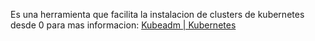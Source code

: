 Es una herramienta que facilita la instalacion de clusters de kubernetes desde 0
para mas informacion: [Kubeadm | Kubernetes](https://kubernetes.io/docs/reference/setup-tools/kubeadm/)